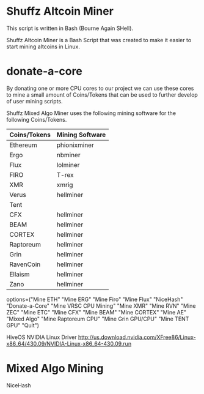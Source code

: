 # Shuffz Altcoin Miner

This script is written in Bash (Bourne Again SHell). 

Shuffz Altcoin Miner is a Bash Script that was created to make it easier to start mining altcoins in Linux. 

# donate-a-core 

By donating one or more CPU cores to our project we can use these cores to mine a small amount of Coins/Tokens that can be used to further develop of user mining scripts.

Shuffz Mixed Algo Miner uses the following mining software for the following Coins/Tokens.

| Coins/Tokens| Mining Software|
| ----------- | ----------- |
| Ethereum    | phionixminer|
| Ergo        | nbminer     |
| Flux        | lolminer    |
| FIRO        | T-rex       |
| XMR         | xmrig       |
| Verus       | hellminer   |
| Tent        |             |
| CFX         | hellminer   |
| BEAM        | hellminer   |
| CORTEX      | hellminer   |
| Raptoreum   | hellminer   |
| Grin        | hellminer   |
| RavenCoin   | hellminer   |
| Ellaism     | hellminer   |
| Zano        | hellminer   |



options=("Mine ETH" "Mine ERG" "Mine Firo" "Mine Flux" "NiceHash" "Donate-a-Core" "Mine VRSC CPU Mining" "Mine XMR" "Mine RVN" "Mine ZEC" "Mine ETC" "Mine CFX" "Mine BEAM" "Mine CORTEX" "Mine AE" "Mixed Algo" "Mine Raptoreum CPU" "Mine Grin GPU/CPU" "Mine TENT GPU" "Quit")


HiveOS NVIDIA Linux Driver
http://us.download.nvidia.com/XFree86/Linux-x86_64/430.09/NVIDIA-Linux-x86_64-430.09.run

# Mixed Algo Mining

NiceHash
